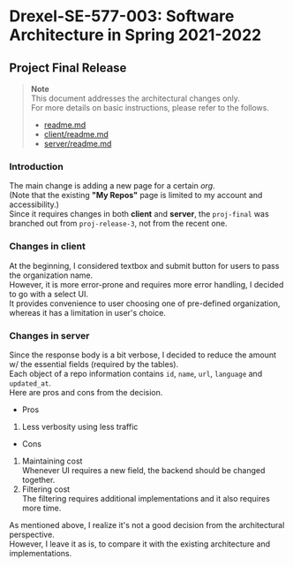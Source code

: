 # Drexel-SE-577-003: Software Architecture in Spring 2021-2022

## Project Final Release
> **Note**   
> This document addresses the architectural changes only.  
> For more details on basic instructions, please refer to the follows.
> - [readme.md](readme.md)  
> - [client/readme.md](client/readme.md)
> - [server/readme.md](server/readme.md)

### Introduction
The main change is adding a new page for a certain *org*.  
(Note that the existing **"My Repos"** page is limited to my account and accessibility.)  
Since it requires changes in both **client** and **server**, the `proj-final` was branched out from `proj-release-3`, not from the recent one.

### Changes in client
At the beginning, I considered textbox and submit button for users to pass the organization name.  
However, it is more error-prone and requires more error handling, I decided to go with a select UI.  
It provides convenience to user choosing one of pre-defined organization, whereas it has a limitation in user's choice.

### Changes in server
Since the response body is a bit verbose, I decided to reduce the amount w/ the essential fields (required by the tables).  
Each object of a repo information contains `id`, `name`, `url`, `language` and `updated_at`.  
Here are pros and cons from the decision.
- Pros
1. Less verbosity using less traffic
- Cons
1. Maintaining cost  
Whenever UI requires a new field, the backend should be changed together.
2. Filtering cost  
The filtering requires additional implementations and it also requires more time.  

As mentioned above, I realize it's not a good decision from the architectural perspective.  
However, I leave it as is, to compare it with the existing architecture and implementations.
